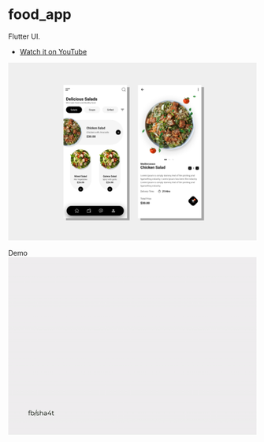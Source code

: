 # food_app

Flutter UI.

- [Watch it on YouTube](https://youtu.be/HDNXKILs_mA)

![](/foodapp.png)

Demo
![](/foodappvedio.gif)

